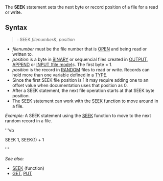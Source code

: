 The **SEEK** statement sets the next byte or record position of a file for a read or write.



## Syntax

> : SEEK *filenumber&*, *position*



* *filenumber* must be the file number that is [OPEN](OPEN) and being read or written to.
* *position* is a byte in [BINARY](BINARY) or sequencial files created in [OUTPUT](OUTPUT), [APPEND](APPEND) or [INPUT (file mode)](INPUT (file mode))s. The first byte = 1.
* *position* is the record in [RANDOM](RANDOM) files to read or write. Records can hold more than one variable defined in a [TYPE](TYPE).
* Since the first SEEK file position is 1 it may require adding one to an offset value when documentation uses that position as 0.
* After a SEEK statement, the next file operation starts at that SEEK byte position.
* The SEEK statement can work with the [SEEK](SEEK) function to move around in a file.


*Example:* A SEEK statement using the [SEEK](SEEK) function to move to the next random record in a file.


'''vb

 SEEK 1, SEEK(1) + 1

'''



*See also:*
* [SEEK](SEEK) (function)
* [GET](GET), [PUT](PUT)




